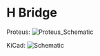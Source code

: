 # H Bridge

Proteus:
![Proteus_Schematic](https://user-images.githubusercontent.com/57172561/158141905-79421497-f170-4a5b-a7df-ed34760309dc.png)

KiCad:
![Schematic](https://user-images.githubusercontent.com/57172561/158141941-a1e5faf0-31fb-4196-926b-63a791a0515d.png)
